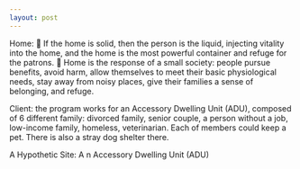 ```yaml
---
layout: post
---
```

Home: 
	If the home is solid, then the person is the liquid, injecting vitality into the home, and the home is the most powerful container and refuge for the patrons. 
	Home is the response of a small society: people pursue benefits, avoid harm, allow themselves to meet their basic physiological needs, stay away from noisy places, give their families a sense of belonging, and refuge.

Client: the program works for an Accessory Dwelling Unit (ADU), composed of 6 different family: divorced family, senior couple, a person without a job, low-income family, homeless, veterinarian. Each of members could keep a pet. There is also a stray dog shelter there.

A Hypothetic Site: A n Accessory Dwelling Unit (ADU)


[jekyll-docs]: http://jekyllrb.com/docs/home
[jekyll-gh]:   https://github.com/jekyll/jekyll
[jekyll-talk]: https://talk.jekyllrb.com/
